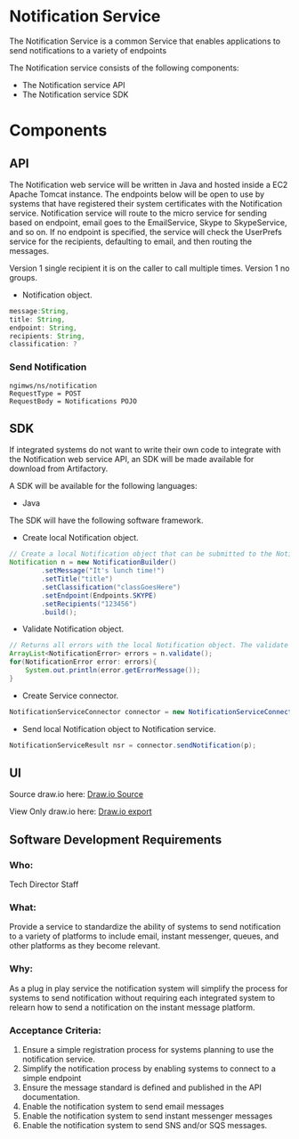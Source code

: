 # Notification Service

The Notification Service is a common Service that enables applications to send notifications to a variety of endpoints

The Notification service consists of the following components:

- The Notification service API
- The Notification service SDK

# Components


## API
The Notification web service will be written in Java and hosted inside a EC2 Apache Tomcat instance.
The endpoints below will be open to use by systems that have registered their system certificates with the Notification service.
Notification service will route to the micro service for sending based on endpoint, email goes to the EmailService, Skype to SkypeService, and so on.
If no endpoint is specified, the service will check the UserPrefs service for the recipients, defaulting to email, and then routing the messages.

Version 1 single recipient it is on the caller to call multiple times. Version 1 no groups.

- Notification object.
```java
message:String,
title: String,
endpoint: String,
recipients: String,
classification: ?
```

### Send Notification
```
ngimws/ns/notification
RequestType = POST
RequestBody = Notifications POJO
```

## SDK
If integrated systems do not want to write their own code to integrate with the Notification web service API, an SDK will be made available
for download from Artifactory.

A SDK will be available for the following languages:

- Java

The SDK will have the following software framework.

- Create local Notification object.
```java
// Create a local Notification object that can be submitted to the Notification API.
Notification n = new NotificationBuilder()
        .setMessage("It's lunch time!")
        .setTitle("title")
        .setClassification("classGoesHere")
        .setEndpoint(Endpoints.SKYPE)
        .setRecipients("123456")        
        .build();
```

- Validate Notification object.
```java
// Returns all errors with the local Notification object. The validate method can return an empty list.
ArrayList<NotificationError> errors = n.validate();
for(NotificationError error: errors){
    System.out.println(error.getErrorMessage());
}
```

- Create Service connector.
```java
NotificationServiceConnector connector = new NotificationServiceConnector("/path/to/jks", "aRealp4ss", "/path/to/trustjks", "anotherR34lP4ss");
```

- Send local Notification object to Notification service.
```java
NotificationServiceResult nsr = connector.sendNotification(p);
```

## UI

Source draw.io
here: [Draw.io Source](https://app.diagrams.net/#HRMSLowside%2Frmslow%2Fmaster%2FDrawings%2FNotificationService%2FNotificationService.drawio)

View Only draw.io here: [Draw.io export](https://viewer.diagrams.net/?highlight=0000ff&edit=_blank&layers=1&nav=1&page-id=uFDXrdoMcbQE_zLRZp2q&title=NotificationService.drawio#Uhttps%3A%2F%2Fraw.githubusercontent.com%2FRMSLowside%2Frmslow%2Fmaster%2FDrawings%2FNotificationService%2FNotificationService.drawio)


## **Software Development Requirements**



### Who:
Tech Director Staff


### What:
Provide a service to standardize the ability of systems to send notification to a variety of platforms to include email, instant messenger, queues, and other platforms as they become relevant.  


### Why:
As a plug in play service the notification system will simplify the process for systems to send notification without requiring each integrated system to relearn how to send a notification on the instant message platform.  


### Acceptance Criteria:
1.	Ensure a simple registration process for systems planning to use the notification service.  
2.	Simplify the notification process by enabling systems to connect to a simple endpoint
3.	Ensure the message standard is defined and published in the API documentation.  
4.	Enable the notification system to send email messages
5.	Enable the notification system to send instant messenger messages
6.	Enable the notification system to send SNS and/or SQS messages.  
